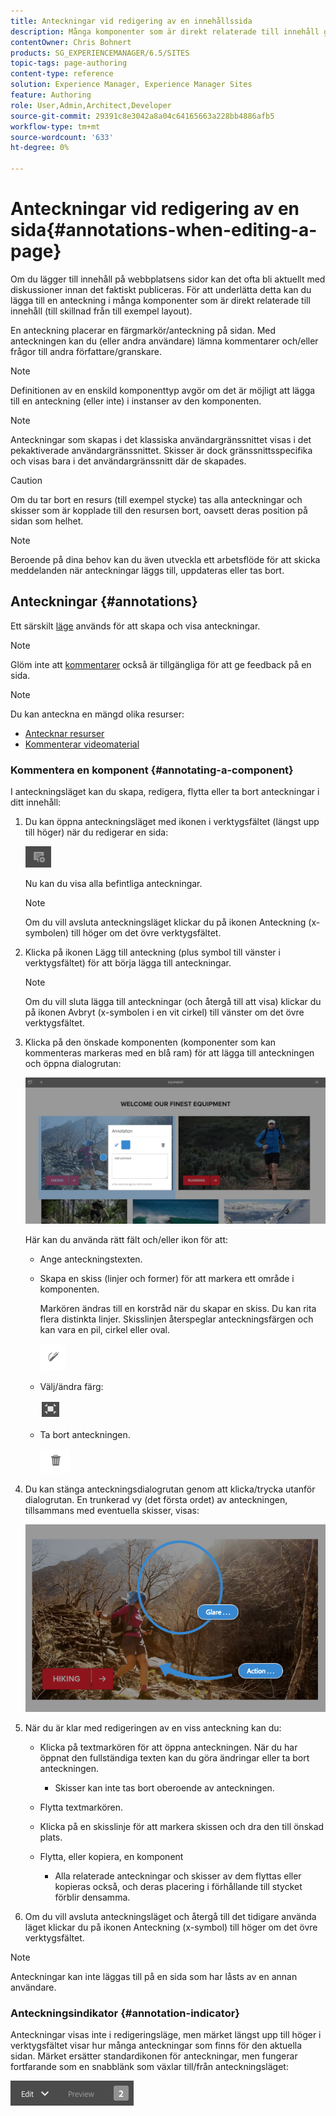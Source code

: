 ```yaml
---
title: Anteckningar vid redigering av en innehållssida
description: Många komponenter som är direkt relaterade till innehåll gör att du kan lägga till en anteckning.
contentOwner: Chris Bohnert
products: SG_EXPERIENCEMANAGER/6.5/SITES
topic-tags: page-authoring
content-type: reference
solution: Experience Manager, Experience Manager Sites
feature: Authoring
role: User,Admin,Architect,Developer
source-git-commit: 29391c8e3042a8a04c64165663a228bb4886afb5
workflow-type: tm+mt
source-wordcount: '633'
ht-degree: 0%

---
```


# Anteckningar vid redigering av en sida{#annotations-when-editing-a-page}

Om du lägger till innehåll på webbplatsens sidor kan det ofta bli aktuellt med diskussioner innan det faktiskt publiceras. För att underlätta detta kan du lägga till en anteckning i många komponenter som är direkt relaterade till innehåll (till skillnad från till exempel layout).

En anteckning placerar en färgmarkör/anteckning på sidan. Med anteckningen kan du (eller andra användare) lämna kommentarer och/eller frågor till andra författare/granskare.

>[!NOTE]
>
>Definitionen av en enskild komponenttyp avgör om det är möjligt att lägga till en anteckning (eller inte) i instanser av den komponenten.

>[!NOTE]
>
>Anteckningar som skapas i det klassiska användargränssnittet visas i det pekaktiverade användargränssnittet. Skisser är dock gränssnittsspecifika och visas bara i det användargränssnitt där de skapades.

>[!CAUTION]
>
>Om du tar bort en resurs (till exempel stycke) tas alla anteckningar och skisser som är kopplade till den resursen bort, oavsett deras position på sidan som helhet.

>[!NOTE]
>
>Beroende på dina behov kan du även utveckla ett arbetsflöde för att skicka meddelanden när anteckningar läggs till, uppdateras eller tas bort.

## Anteckningar {#annotations}

Ett särskilt [läge](/help/sites-authoring/author-environment-tools.md#page-modes) används för att skapa och visa anteckningar.

>[!NOTE]
>
>Glöm inte att [kommentarer](/help/sites-authoring/basic-handling.md#timeline) också är tillgängliga för att ge feedback på en sida.

>[!NOTE]
>
>Du kan anteckna en mängd olika resurser:
>
>* [Antecknar resurser](/help/assets/manage-assets.md#annotating)
>* [Kommenterar videomaterial](/help/assets/managing-video-assets.md#annotate-video-assets)
>

### Kommentera en komponent {#annotating-a-component}

I anteckningsläget kan du skapa, redigera, flytta eller ta bort anteckningar i ditt innehåll:

1. Du kan öppna anteckningsläget med ikonen i verktygsfältet (längst upp till höger) när du redigerar en sida:

   ![Anteckna](do-not-localize/screen_shot_2018-03-22at110414.png)

   Nu kan du visa alla befintliga anteckningar.

   >[!NOTE]
   >
   >Om du vill avsluta anteckningsläget klickar du på ikonen Anteckning (x-symbolen) till höger om det övre verktygsfältet.

1. Klicka på ikonen Lägg till anteckning (plus symbol till vänster i verktygsfältet) för att börja lägga till anteckningar.

   >[!NOTE]
   >
   >Om du vill sluta lägga till anteckningar (och återgå till att visa) klickar du på ikonen Avbryt (x-symbolen i en vit cirkel) till vänster om det övre verktygsfältet.

1. Klicka på den önskade komponenten (komponenter som kan kommenteras markeras med en blå ram) för att lägga till anteckningen och öppna dialogrutan:

   ![screen_shot_2018-03-22at110606](assets/screen_shot_2018-03-22at110606.png)

   Här kan du använda rätt fält och/eller ikon för att:

   * Ange anteckningstexten.
   * Skapa en skiss (linjer och former) för att markera ett område i komponenten.

     Markören ändras till en korstråd när du skapar en skiss. Du kan rita flera distinkta linjer. Skisslinjen återspeglar anteckningsfärgen och kan vara en pil, cirkel eller oval.

     ![Skiss](do-not-localize/screen_shot_2018-03-22at110640.png)

   * Välj/ändra färg:

     ![Välj/ändra färg](do-not-localize/chlimage_1-19.png)

   * Ta bort anteckningen.

     ![Ta bort anteckning](do-not-localize/screen_shot_2018-03-22at110647.png)

1. Du kan stänga anteckningsdialogrutan genom att klicka/trycka utanför dialogrutan. En trunkerad vy (det första ordet) av anteckningen, tillsammans med eventuella skisser, visas:

   ![screen_shot_2018-03-22at110850](assets/screen_shot_2018-03-22at110850.png)

1. När du är klar med redigeringen av en viss anteckning kan du:

   * Klicka på textmarkören för att öppna anteckningen. När du har öppnat den fullständiga texten kan du göra ändringar eller ta bort anteckningen.

      * Skisser kan inte tas bort oberoende av anteckningen.

   * Flytta textmarkören.
   * Klicka på en skisslinje för att markera skissen och dra den till önskad plats.
   * Flytta, eller kopiera, en komponent

      * Alla relaterade anteckningar och skisser av dem flyttas eller kopieras också, och deras placering i förhållande till stycket förblir densamma.

1. Om du vill avsluta anteckningsläget och återgå till det tidigare använda läget klickar du på ikonen Anteckning (x-symbol) till höger om det övre verktygsfältet.

>[!NOTE]
>
>Anteckningar kan inte läggas till på en sida som har låsts av en annan användare.

### Anteckningsindikator {#annotation-indicator}

Anteckningar visas inte i redigeringsläge, men märket längst upp till höger i verktygsfältet visar hur många anteckningar som finns för den aktuella sidan. Märket ersätter standardikonen för anteckningar, men fungerar fortfarande som en snabblänk som växlar till/från anteckningsläget:

![Anteckningsindikator](assets/chlimage_1-242.png)
